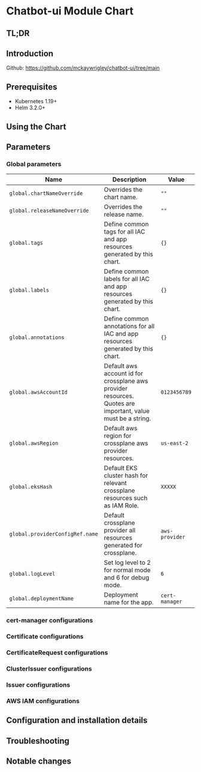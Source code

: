 <!--- app-name: Apache -->

# Chatbot-ui Module Chart

## TL;DR

## Introduction
Github: https://github.com/mckaywrigley/chatbot-ui/tree/main

## Prerequisites

- Kubernetes 1.19+
- Helm 3.2.0+

## Using the Chart

## Parameters

### Global parameters

| Name                            | Description                                                                                                 | Value          |
| ------------------------------- | ----------------------------------------------------------------------------------------------------------- | -------------- |
| `global.chartNameOverride`      | Overrides the chart name.                                                                                   | `""`           |
| `global.releaseNameOverride`    | Overrides the release name.                                                                                 | `""`           |
| `global.tags`                   | Define common tags for all IAC and app resources generated by this chart.                                   | `{}`           |
| `global.labels`                 | Define common labels for all IAC and app resources generated by this chart.                                 | `{}`           |
| `global.annotations`            | Define common annotations for all IAC and app resources generated by this chart.                            | `{}`           |
| `global.awsAccountId`           | Default aws account id for crossplane aws provider resources. Quotes are important, value must be a string. | `0123456789`   |
| `global.awsRegion`              | Default aws region for crossplane aws provider resources.                                                   | `us-east-2`    |
| `global.eksHash`                | Default EKS cluster hash for relevant crossplane resources such as IAM Role.                                | `XXXXX`        |
| `global.providerConfigRef.name` | Default crossplane provider all resources generated for crossplane.                                         | `aws-provider` |
| `global.logLevel`               | Set log level to 2 for normal mode and 6 for debug mode.                                                    | `6`            |
| `global.deploymentName`         | Deployment name for the app.                                                                                | `cert-manager` |

### cert-manager configurations


### Certificate configurations


### CertificateRequest configurations


### ClusterIssuer configurations


### Issuer configurations


### AWS IAM configurations





## Configuration and installation details


## Troubleshooting


## Notable changes
